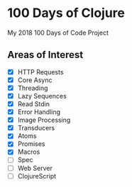 # 100 Days of Clojure

My 2018 100 Days of Code Project

## Areas of Interest
- [x] HTTP Requests
- [x] Core Async
- [x] Threading
- [x] Lazy Sequences
- [x] Read Stdin
- [x] Error Handling
- [x] Image Processing
- [x] Transducers
- [x] Atoms
- [x] Promises
- [x] Macros
- [ ] Spec
- [ ] Web Server
- [ ] ClojureScript

